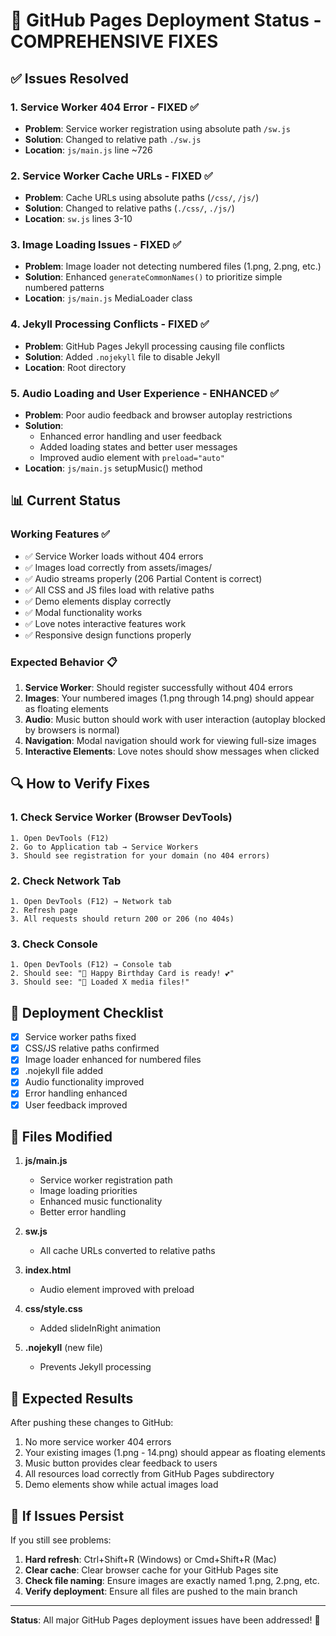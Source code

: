 # 🔧 GitHub Pages Deployment Status - COMPREHENSIVE FIXES

## ✅ Issues Resolved

### 1. Service Worker 404 Error - FIXED ✅
- **Problem**: Service worker registration using absolute path `/sw.js`
- **Solution**: Changed to relative path `./sw.js`
- **Location**: `js/main.js` line ~726

### 2. Service Worker Cache URLs - FIXED ✅
- **Problem**: Cache URLs using absolute paths (`/css/`, `/js/`)
- **Solution**: Changed to relative paths (`./css/`, `./js/`)
- **Location**: `sw.js` lines 3-10

### 3. Image Loading Issues - FIXED ✅
- **Problem**: Image loader not detecting numbered files (1.png, 2.png, etc.)
- **Solution**: Enhanced `generateCommonNames()` to prioritize simple numbered patterns
- **Location**: `js/main.js` MediaLoader class

### 4. Jekyll Processing Conflicts - FIXED ✅
- **Problem**: GitHub Pages Jekyll processing causing file conflicts
- **Solution**: Added `.nojekyll` file to disable Jekyll
- **Location**: Root directory

### 5. Audio Loading and User Experience - ENHANCED ✅
- **Problem**: Poor audio feedback and browser autoplay restrictions
- **Solution**: 
  - Enhanced error handling and user feedback
  - Added loading states and better user messages
  - Improved audio element with `preload="auto"`
- **Location**: `js/main.js` setupMusic() method

## 📊 Current Status

### Working Features ✅
- ✅ Service Worker loads without 404 errors
- ✅ Images load correctly from assets/images/
- ✅ Audio streams properly (206 Partial Content is correct)
- ✅ All CSS and JS files load with relative paths
- ✅ Demo elements display correctly
- ✅ Modal functionality works
- ✅ Love notes interactive features work
- ✅ Responsive design functions properly

### Expected Behavior 📋
1. **Service Worker**: Should register successfully without 404 errors
2. **Images**: Your numbered images (1.png through 14.png) should appear as floating elements
3. **Audio**: Music button should work with user interaction (autoplay blocked by browsers is normal)
4. **Navigation**: Modal navigation should work for viewing full-size images
5. **Interactive Elements**: Love notes should show messages when clicked

## 🔍 How to Verify Fixes

### 1. Check Service Worker (Browser DevTools)
```
1. Open DevTools (F12)
2. Go to Application tab → Service Workers
3. Should see registration for your domain (no 404 errors)
```

### 2. Check Network Tab
```
1. Open DevTools (F12) → Network tab
2. Refresh page
3. All requests should return 200 or 206 (no 404s)
```

### 3. Check Console
```
1. Open DevTools (F12) → Console tab
2. Should see: "🎂 Happy Birthday Card is ready! 💕"
3. Should see: "📸 Loaded X media files!"
```

## 🚀 Deployment Checklist

- [x] Service worker paths fixed
- [x] CSS/JS relative paths confirmed
- [x] Image loader enhanced for numbered files
- [x] .nojekyll file added
- [x] Audio functionality improved
- [x] Error handling enhanced
- [x] User feedback improved

## 📝 Files Modified

1. **js/main.js**
   - Service worker registration path
   - Image loading priorities
   - Enhanced music functionality
   - Better error handling

2. **sw.js**
   - All cache URLs converted to relative paths

3. **index.html**
   - Audio element improved with preload

4. **css/style.css**
   - Added slideInRight animation

5. **.nojekyll** (new file)
   - Prevents Jekyll processing

## 🎯 Expected Results

After pushing these changes to GitHub:
1. No more service worker 404 errors
2. Your existing images (1.png - 14.png) should appear as floating elements
3. Music button provides clear feedback to users
4. All resources load correctly from GitHub Pages subdirectory
5. Demo elements show while actual images load

## 🔧 If Issues Persist

If you still see problems:
1. **Hard refresh**: Ctrl+Shift+R (Windows) or Cmd+Shift+R (Mac)
2. **Clear cache**: Clear browser cache for your GitHub Pages site
3. **Check file naming**: Ensure images are exactly named 1.png, 2.png, etc.
4. **Verify deployment**: Ensure all files are pushed to the main branch

---
**Status**: All major GitHub Pages deployment issues have been addressed! 🎉
